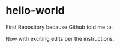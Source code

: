 # hello-world
First Repository because Github told me to.

Now with exciting edits per the instructions.
